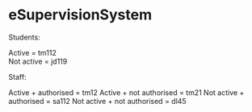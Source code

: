 # eSupervisionSystem

<p>
Students:

Active = tm112
<br />
Not active = jd119
</p>

Staff:

Active + authorised = tm12
Active + not authorised = tm21
Not active + authorised = sa112
Not active + not authorised = dl45

